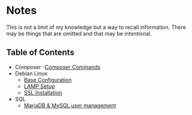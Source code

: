 # Notes
This is not a limit of my knowledge but a way to recall information. There may be things that are omitted and that may be intentional.

## Table of Contents

- Composer
    -[Composer Commands](https://github.com/Renrek/notes/blob/main/Composer/composer-commands.md)
- Debian Linux
    - [Base Configuration](https://github.com/Renrek/notes/blob/main/Debian/debian-base-configuration.md)
    - [LAMP Setup](https://github.com/Renrek/notes/blob/main/Debian/debian-lamp-setup.md)
    - [SSL Installation]()
- SQL
    - [MariaDB & MySQL user management](https://github.com/Renrek/notes/blob/main/SQL/mysql-mariadb-user-management.md)